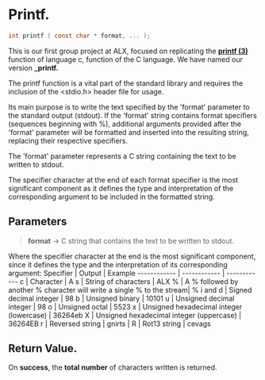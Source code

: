 # Printf.
```` c
int printf ( const char * format, ... );
````

This is our first group project at ALX, focused on replicating the **[printf (3)](http://man7.org/linux/man-pages/man3/printf.3.html)** function of language c, function of the C language. We have named our version  **_printf.**

The printf function is a vital part of the standard library and requires the inclusion of the <stdio.h> header file for usage.

Its main purpose is to write the text specified by the 'format' parameter to the standard output (stdout). If the 'format' string contains format specifiers (sequences beginning with %), additional arguments provided after the 'format'
parameter will be formatted and inserted into the resulting string, replacing their respective specifiers.

The 'format' parameter represents a C string containing the text to be written to stdout.

The specifier character at the end of each format specifier is the most significant component
as it defines the type and interpretation of the corresponding argument to be included in the formatted string.

## Parameters
> **format** -> C string that contains the text to be written to stdout.

Where the specifier character at the end is the most significant component, since it defines the type and the interpretation of its corresponding argument:
Specifier | Output | Example
------------ | ------------ | ------------
c | Character | A
s | String of characters | ALX
% | A % followed by another % character will write a single % to the stream| %
i and d | Signed decimal integer | 98
b | Unsigned binary | 10101
u | Unsigned decimal integer | 98
o | Unsigned octal | 5523
x | Unsigned hexadecimal integer (lowercase) | 36264eb
X | Unsigned hexadecimal integer (uppercase) | 36264EB
r | Reversed string | gnirts |
R | Rot13 string | cevags
## Return Value.
On **success**, the **total number** of characters written is returned.
